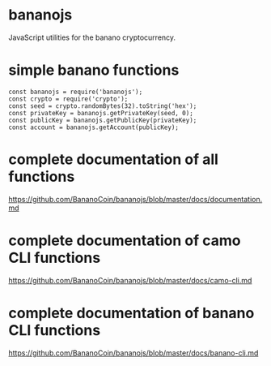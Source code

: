# bananojs

JavaScript utilities for the banano cryptocurrency.

# simple banano functions

    const bananojs = require('bananojs');
    const crypto = require('crypto');
    const seed = crypto.randomBytes(32).toString('hex');
    const privateKey = bananojs.getPrivateKey(seed, 0);
    const publicKey = bananojs.getPublicKey(privateKey);
    const account = bananojs.getAccount(publicKey);

# complete documentation of all functions

  <https://github.com/BananoCoin/bananojs/blob/master/docs/documentation.md>

# complete documentation of camo CLI functions

  <https://github.com/BananoCoin/bananojs/blob/master/docs/camo-cli.md>

# complete documentation of banano CLI functions

  <https://github.com/BananoCoin/bananojs/blob/master/docs/banano-cli.md>
